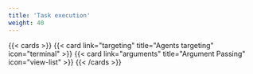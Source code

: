 ```yaml
---
title: 'Task execution'
weight: 40
---
```


{{< cards >}}
  {{< card link="targeting" title="Agents targeting" icon="terminal" >}}
  {{< card link="arguments" title="Argument Passing" icon="view-list" >}}
{{< /cards >}}
